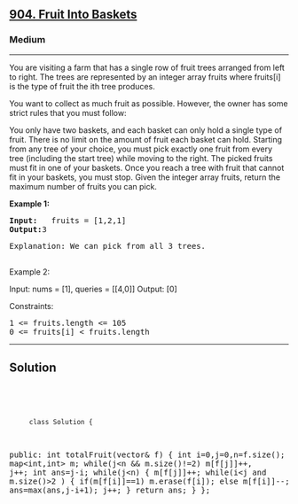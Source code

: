 
<h2><a href="https://leetcode.com/problems/fruit-into-baskets/description/">904. Fruit Into Baskets</a></h2>
<h3>Medium</h3>
<hr>
<div><p>
You are visiting a farm that has a single row of fruit trees arranged from left to right. The trees are represented by an integer array fruits where fruits[i] is the type of fruit the ith tree produces.

You want to collect as much fruit as possible. However, the owner has some strict rules that you must follow:

You only have two baskets, and each basket can only hold a single type of fruit. There is no limit on the amount of fruit each basket can hold.
Starting from any tree of your choice, you must pick exactly one fruit from every tree (including the start tree) while moving to the right. The picked fruits must fit in one of your baskets.
Once you reach a tree with fruit that cannot fit in your baskets, you must stop.
Given the integer array fruits, return the maximum number of fruits you can pick.

 
</p>


<p><strong>Example 1:</strong></p>
<pre><strong>Input:</strong>   fruits = [1,2,1]
<strong>Output:</strong>3
</pre>
<pre>
Explanation: We can pick from all 3 trees.
  </pre>
  
Example 2:

Input: nums = [1], queries = [[4,0]]
Output: [0]
 

Constraints:
<pre>
1 <= fruits.length <= 105
0 <= fruits[i] < fruits.length
</pre>
<hr>
 <h2><strong><b>Solution</b></strong></h2>
 <br>
 <pre>
 
         class Solution {
public:
    int totalFruit(vector<int>& f) {
        int i=0,j=0,n=f.size();
        map<int,int> m;
        while(j<n && m.size()!=2) m[f[j]]++, j++;
        int ans=j-i;
        while(j<n) 
        {
            m[f[j]]++;
            while(i<j and m.size()>2 ) 
            {
                if(m[f[i]]==1) m.erase(f[i]);
                else m[f[i]]--;
                i++;
            }
           ans=max(ans,j-i+1);
           j++;
        }
        return ans;
    }
};
          
 </pre>

